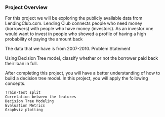 ### Project Overview
For this project we will be exploring the publicly available data from LendingClub.com. Lending Club connects people who need money (borrowers) with people who have money (investors). As an investor one would want to invest in people who showed a profile of having a high probability of paying the amount back

The data that we have is from 2007-2010.
Problem Statement

Using Decision Tree model, classify whether or not the borrower paid back their loan in full. 

After completing this project, you will have a better understanding of how to build a decision tree model. In this project, you will apply the following concepts.

    Train-test split
    Correlation between the features
    Decision Tree Modeling
    Evaluation Metrics
    Graphviz plotting



